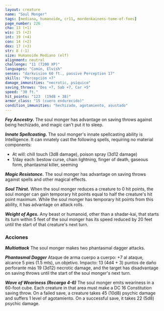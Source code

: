 ```yaml
---
layout: creature
name: "Soul Monger"
tags: [mediana, humanoide, cr11, mordenkainens-tome-of-foes]
page_number: 226
cha: 13 (+1)
wis: 15 (+2)
int: 19 (+4)
con: 14 (+2)
dex: 17 (+3)
str: 8 (-1)
size: Humanoide Mediano (elf)
alignment: neutral
challenge: "11 (7200 XP)"
languages: "Común, Elvish"
senses: "darkvision 60 ft., passive Perception 17"
skills: "Percepción +7"
damage_immunities: "necrotic, psíquico"
saving_throws: "Des +7, Sab +7, Car +5"
speed: "30 ft."
hit_points: "123  (19d8 + 38)"
armor_class: "15 (cuero endurecido)"
condition_immunities: "hechizado, agotamiento, asustado"
---
```


***Fey Ancestry.*** The soul monger has advantage on saving throws against being hechizado, and magic can't put it to sleep.

***Innate Spellcasting.*** The soul monger's innate spellcasting ability is Intelligence. It can innately cast the following spells, requiring no material components:
* At will: chill touch (3d8 damage), poison spray (3d12 damage)
* 1/day each: bestow curse, chain lightning, finger of death, gaseous form, phantasmal killer, seeming

***Magic Resistance.*** The soul monger has advantage on saving throws against spells and other magical effects.

***Soul Thirst.*** When the soul monger reduces a creature to 0 hit points, the soul monger can gain temporary hit points equal to half the creature's hit point maximum. While the soul monger has temporary hit points from this ability, it has advantage on attack rolls.

***Weight of Ages.*** Any beast or humanoid, other than a shadar-kai, that starts its turn within 5 feet of the soul monger has its speed reduced by 20 feet until the start of that creature's next turn.

### Acciones

***Multiattack*** The soul monger makes two phantasmal dagger attacks.

***Phantasmal Dagger*** Ataque de arma cuerpo a cuerpo: +7 al ataque, alcance 5 pies (1.5 mts), un objetivo. Impacto: 13 (4d4 + 3) puntos de daño perforante más 19 (3d12) necrotic damage, and the target has disadvantage on saving throws until the start of the soul monger's next turn.

***Wave of Weariness (Recarga 4-6)*** The soul monger emits weariness in a 60-foot cube. Each creature in that area must make a DC 16 Constitution saving throw. On a failed save, a creature takes 45 (10d8) psychic damage and suffers 1 level of agotamiento. On a successful save, it takes 22 (5d8) psychic damage.